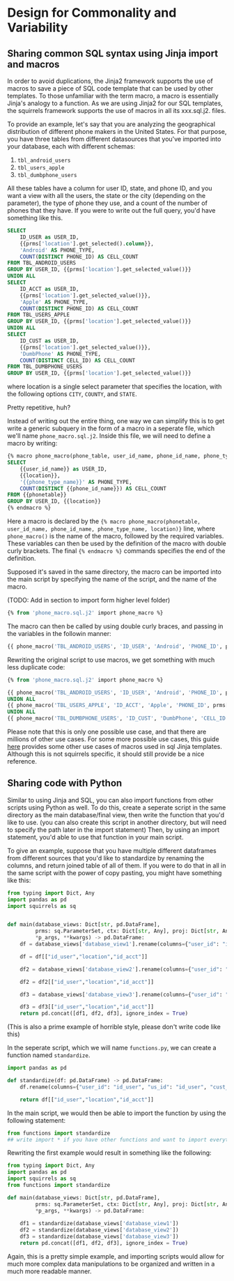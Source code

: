 # Design for Commonality and Variability

## Sharing common SQL syntax using Jinja import and macros
In order to avoid duplications, the Jinja2 framework supports the use of macros to save a piece of SQL code template that can be used by other templates. To those unfamiliar with the term macro, a macro is essentially Jinja's analogy to a function. As we are using Jinja2 for our SQL templates, the squirrels framework supports the use of macros in all its xxx.sql.j2. files. 

To provide an example, let's say that you are analyzing the geographical distribution of different phone makers in the United States. For that purpose, you have three tables from different datasources that you've imported into your database, each with different schemas: 
1. `tbl_android_users`
2. `tbl_users_apple`
3. `tbl_dumbphone_users`

All these tables have a column for user ID, state, and phone ID, and you want a view with all the users, the state or the city (depending on the parameter), the type of phone they use, and a count of the number of phones that they have. If you were to write out the full query, you'd have something like this.

```sql
SELECT 
    ID_USER as USER_ID,
    {{prms['location'].get_selected().column}},
    'Android' AS PHONE_TYPE,
    COUNT(DISTINCT PHONE_ID) AS CELL_COUNT  
FROM TBL_ANDROID_USERS
GROUP BY USER_ID, {{prms['location'].get_selected_value()}}
UNION ALL
SELECT 
    ID_ACCT as USER_ID,
    {{prms['location'].get_selected_value()}},
    'Apple' AS PHONE_TYPE,
    COUNT(DISTINCT PHONE_ID) AS CELL_COUNT  
FROM TBL_USERS_APPLE
GROUP BY USER_ID, {{prms['location'].get_selected_value()}}
UNION ALL
SELECT 
    ID_CUST as USER_ID,
    {{prms['location'].get_selected_value()}},
    'DumbPhone' AS PHONE_TYPE,
    COUNT(DISTINCT CELL_ID) AS CELL_COUNT  
FROM TBL_DUMBPHONE_USERS
GROUP BY USER_ID, {{prms['location'].get_selected_value()}}
```
where location is a single select parameter that specifies the location, with the following options `CITY`, `COUNTY`, and `STATE`. 

Pretty repetitive, huh? 

Instead of writing out the entire thing, one way we can simplify this is to get write a generic subquery in the form of a macro in a seperate file, which we'll name `phone_macro.sql.j2`. Inside this file, we will need to define a macro by writing:

```sql
{% macro phone_macro(phone_table, user_id_name, phone_id_name, phone_type_name, location) %}
SELECT 
    {{user_id_name}} as USER_ID,
    {{location}},
    '{{phone_type_name}}' AS PHONE_TYPE,
    COUNT(DISTINCT {{phone_id_name}}) AS CELL_COUNT  
FROM {{phonetable}}
GROUP BY USER_ID, {{location}}
{% endmacro %}
```
Here a macro is declared by the `{% macro phone_macro(phonetable, user_id_name, phone_id_name, phone_type_name, location)}` line, where `phone_macro()` is the name of the macro, followed by the required variables. These variables can then be used by the definition of the macro with double curly brackets. The final `{% endmacro %}` commands specifies the end of the definition. 

Supposed it's saved in the same directory, the macro can be imported into the main script by specifying the name of the script, and the name of the macro. 

(TODO: Add in section to import form higher level folder)

```sql
{% from 'phone_macro.sql.j2' import phone_macro %}
```

The macro can then be called by using double curly braces, and passing in the variables in the followin manner:

```sql
{{ phone_macro('TBL_ANDROID_USERS', 'ID_USER', 'Android', 'PHONE_ID', prms['location'].get_selected_value()) }}
```

Rewriting the original script to use macros, we get something with much less duplicate code:

```sql
{% from 'phone_macro.sql.j2' import phone_macro %}

{{ phone_macro('TBL_ANDROID_USERS', 'ID_USER', 'Android', 'PHONE_ID', prms['location'].get_selected_value()) }}
UNION ALL
{{ phone_macro('TBL_USERS_APPLE', 'ID_ACCT', 'Apple', 'PHONE_ID', prms['location'].get_selected_value()) }}
UNION ALL
{{ phone_macro('TBL_DUMBPHONE_USERS', 'ID_CUST', 'DumbPhone', 'CELL_ID', prms['location'].get_selected_value()) }}
```

Please note that this is only one possible use case, and that there are millions of other use cases. For some more possible use cases, this guide [here](https://towardsdatascience.com/jinja-sql-%EF%B8%8F-7e4dff8d8778) provides some other use cases of macros used in sql Jinja templates. Although this is not squirrels specific, it should still provide be a nice reference. 

## Sharing code with Python

Similar to using Jinja and SQL, you can also import functions from other scripts using Python as well. To do this, create a seperate script in the same directory as the main database/final view, then write the function that you'd like to use. (you can also create this script in another directory, but will need to specify the path later in the import statement) Then, by using an import statement, you'd able to use that function in your main script. 

To give an example, suppose that you have multiple different dataframes from different sources that you'd like to standardize by renaming the columns, and return joined table of all of them. If you were to do that in all in the same script with the power of copy pasting, you might have something like this:

```python
from typing import Dict, Any
import pandas as pd
import squirrels as sq


def main(database_views: Dict[str, pd.DataFrame], 
         prms: sq.ParameterSet, ctx: Dict[str, Any], proj: Dict[str, Any], 
         *p_args, **kwargs) -> pd.DataFrame:
    df = database_views['database_view1'].rename(columns={"user_id": "id_user", "us_id": "id_user", "cust_id": "id_user", "person_id":"id_user", "geo_id": "location", "state": "location", "city":"location", "country":"location", "account_id": "id_acct", "id_a": "id_acct","account_num": "id_acct"})

    df = df[["id_user","location","id_acct"]]

    df2 = database_views['database_view2'].rename(columns={"user_id": "id_user", "us_id": "id_user", "cust_id": "id_user", "person_id":"id_user", "geo_id": "location", "state": "location", "city":"location", "country":"location", "account_id": "id_acct", "id_a": "id_acct","account_num": "id_acct"})

    df2 = df2[["id_user","location","id_acct"]]

    df3 = database_views['database_view3'].rename(columns={"user_id": "id_user", "us_id": "id_user", "cust_id": "id_user", "person_id":"id_user", "geo_id": "location", "state": "location", "city":"location", "country":"location", "account_id": "id_acct", "id_a": "id_acct","account_num": "id_acct"})

    df3 = df3[["id_user","location","id_acct"]]
    return pd.concat([df1, df2, df3], ignore_index = True)
```

(This is also a prime example of horrible style, please don't write code like this)

In the seperate script, which we will name `functions.py`, we can create a function named `standardize`.

```python
import pandas as pd

def standardize(df: pd.DataFrame) -> pd.DataFrame:
    df.rename(columns={"user_id": "id_user", "us_id": "id_user", "cust_id": "id_user", "person_id":"id_user", "geo_id": "location", "state": "location", "city":"location", "country":"location", "account_id": "id_acct", "id_a": "id_acct","account_num": "id_acct"}, in_place = True)

    return df[["id_user","location","id_acct"]]
```

In the main script, we would then be able to import the function by using the following statement:

```python
from functions import standardize
## write import * if you have other functions and want to import everything
```

Rewriting the first example would result in something like the following:

```python
from typing import Dict, Any
import pandas as pd
import squirrels as sq
from functions import standardize

def main(database_views: Dict[str, pd.DataFrame], 
         prms: sq.ParameterSet, ctx: Dict[str, Any], proj: Dict[str, Any], 
         *p_args, **kwargs) -> pd.DataFrame:
   
    df1 = standardize(database_views['database_view1'])
    df2 = standardize(database_views['database_view2'])
    df3 = standardize(database_views['database_view3'])
    return pd.concat([df1, df2, df3], ignore_index = True)
```

Again, this is a pretty simple example, and importing scripts would allow for much more complex data manipulations to be organized and written in a much more readable manner.




